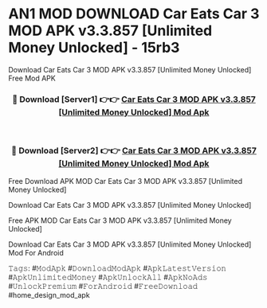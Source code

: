 # AN1 MOD DOWNLOAD Car Eats Car 3 MOD APK v3.3.857 [Unlimited Money Unlocked] - 15rb3
Download Car Eats Car 3 MOD APK v3.3.857 [Unlimited Money Unlocked] Free Mod APK

<div align="center">
<h3>🔴 Download [Server1] 👉👉 <a href="https://apk-comot.site?title=Car_Eats_Car_3_MOD_APK_v3.3.857_[Unlimited_Money_Unlocked]">Car Eats Car 3 MOD APK v3.3.857 [Unlimited Money Unlocked] Mod Apk</a></h3><br>

<h3>🔴 Download [Server2] 👉👉 <a href="https://apk-comot.site?title=Car_Eats_Car_3_MOD_APK_v3.3.857_[Unlimited_Money_Unlocked]">Car Eats Car 3 MOD APK v3.3.857 [Unlimited Money Unlocked] Mod Apk</a></h3>
</div>


Free Download APK MOD Car Eats Car 3 MOD APK v3.3.857 [Unlimited Money Unlocked]

Download Car Eats Car 3 MOD APK v3.3.857 [Unlimited Money Unlocked] 

Free APK MOD Car Eats Car 3 MOD APK v3.3.857 [Unlimited Money Unlocked] 

Download Car Eats Car 3 MOD APK v3.3.857 [Unlimited Money Unlocked] Mod For Android

𝚃𝚊𝚐𝚜: #𝙼𝚘𝚍𝙰𝚙𝚔 #𝙳𝚘𝚠𝚗𝚕𝚘𝚊𝚍𝙼𝚘𝚍𝙰𝚙𝚔 #𝙰𝚙𝚔𝙻𝚊𝚝𝚎𝚜𝚝𝚅𝚎𝚛𝚜𝚒𝚘𝚗 #𝙰𝚙𝚔𝚄𝚗𝚕𝚒𝚖𝚒𝚝𝚎𝚍𝙼𝚘𝚗𝚎𝚢 #𝙰𝚙𝚔𝚄𝚗𝚕𝚘𝚌𝚔𝙰𝚕𝚕 #𝙰𝚙𝚔𝙽𝚘𝙰𝚍𝚜 #𝚄𝚗𝚕𝚘𝚌𝚔𝙿𝚛𝚎𝚖𝚒𝚞𝚖 #𝙵𝚘𝚛𝙰𝚗𝚍𝚛𝚘𝚒𝚍 #𝙵𝚛𝚎𝚎𝙳𝚘𝚠𝚗𝚕𝚘𝚊𝚍 #home_design_mod_apk